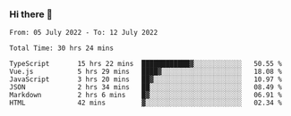### Hi there 👋

<!--
**siaikin/siaikin** is a ✨ _special_ ✨ repository because its `README.md` (this file) appears on your GitHub profile.

Here are some ideas to get you started:

- 🔭 I’m currently working on ...
- 🌱 I’m currently learning ...
- 👯 I’m looking to collaborate on ...
- 🤔 I’m looking for help with ...
- 💬 Ask me about ...
- 📫 How to reach me: ...
- 😄 Pronouns: ...
- ⚡ Fun fact: ...
-->

<!--START_SECTION:waka-->

```text
From: 05 July 2022 - To: 12 July 2022

Total Time: 30 hrs 24 mins

TypeScript       15 hrs 22 mins  ████████████▓░░░░░░░░░░░░   50.55 %
Vue.js           5 hrs 29 mins   ████▓░░░░░░░░░░░░░░░░░░░░   18.08 %
JavaScript       3 hrs 20 mins   ██▓░░░░░░░░░░░░░░░░░░░░░░   10.97 %
JSON             2 hrs 34 mins   ██░░░░░░░░░░░░░░░░░░░░░░░   08.49 %
Markdown         2 hrs 6 mins    █▓░░░░░░░░░░░░░░░░░░░░░░░   06.91 %
HTML             42 mins         ▓░░░░░░░░░░░░░░░░░░░░░░░░   02.34 %
```

<!--END_SECTION:waka-->
